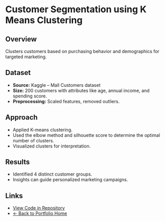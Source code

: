 # Customer Segmentation using K Means Clustering

## Overview
Clusters customers based on purchasing behavior and demographics for targeted marketing.

## Dataset
- **Source:** Kaggle – Mall Customers dataset  
- **Size:** 200 customers with attributes like age, annual income, and spending score.  
- **Preprocessing:** Scaled features, removed outliers.

## Approach
- Applied K-means clustering.
- Used the elbow method and silhouette score to determine the optimal number of clusters.
- Visualized clusters for interpretation.

## Results
- Identified 4 distinct customer groups.
- Insights can guide personalized marketing campaigns.

## Links
- [View Code in Repository](https://github.com/TSAKONG22/taesakong/tree/main/projects/customer-segmentation)  
- [← Back to Portfolio Home](/taesakong/)
